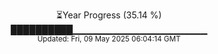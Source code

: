 <p align="center">
⏳Year Progress (35.14 %)<br>
██████████▁▁▁▁▁▁▁▁▁▁▁▁▁▁▁▁▁▁▁▁ <br>
<sub>Updated: Fri, 09 May 2025 06:04:14 GMT</sub>
</p>

